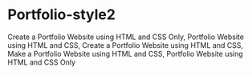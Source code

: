 # Portfolio-style2
Create a Portfolio Website using HTML and CSS Only, Portfolio Website using HTML and CSS, Create a Portfolio Website using HTML and CSS, Make a Portfolio Website using HTML and CSS, Portfolio Website using HTML and CSS Only
